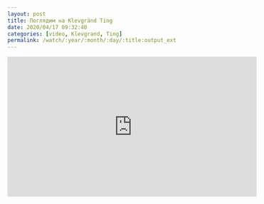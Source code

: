```yaml
---
layout: post
title: Поглядим на Klevgränd Ting
date: 2020/04/17 09:32:40
categories: [video, Klevgrand, Ting]
permalink: /watch/:year/:month/:day/:title:output_ext
---
```

<iframe width="560" height="315" src="https://www.youtube.com/embed/0hsybTwYY_E" title="YouTube video player" frameborder="0" allow="accelerometer; autoplay; clipboard-write; encrypted-media; gyroscope; picture-in-picture" allowfullscreen></iframe>
